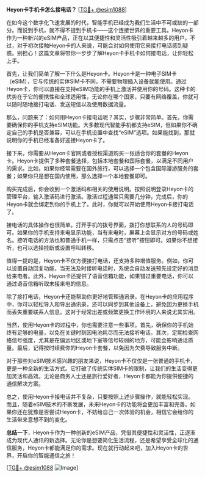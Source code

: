 **Heyon卡手机卡怎么接电话？** [[TG💪+ @esim1088](https://t.me/s/esim1088)]

在如今这个数字化飞速发展的时代，智能手机已经成为我们生活中不可或缺的一部分。而说到手机，就不得不提到手机卡——这个连接世界的重要工具。Heyon卡作为一种新兴的eSIM产品，正在以其便捷性和灵活性吸引着越来越多的用户。不过，对于初次接触Heyon卡的人来说，可能会对如何使用它来接打电话感到疑惑。别担心！这篇文章将带你一步步了解Heyon卡手机卡如何接电话，让你轻松上手。

首先，让我们简单了解一下什么是Heyon卡。Heyon卡是一种电子SIM卡（eSIM），它与传统的实体SIM卡不同，不需要物理插入设备就能使用。通过Heyon卡，你可以直接在支持eSIM功能的手机上激活并使用你的号码。这种卡的优势在于它的便携性和全球适用性，无论你在哪个国家，只要有网络覆盖，你就可以随时随地接打电话、发送短信以及使用数据流量。

那么，问题来了：如何用Heyon卡接电话呢？其实，步骤非常简单。首先，你需要确保你的手机支持eSIM功能。大多数现代智能手机都支持eSIM，但如果你不确定自己的手机是否兼容，可以在手机设置中查找“eSIM”选项。如果能找到，那就说明你的手机已经准备好迎接Heyon卡了。

接下来，你需要从Heyon卡官网或者授权渠道购买一张适合你的套餐的Heyon卡。Heyon卡提供了多种套餐选择，包括本地套餐和国际套餐，以满足不同用户的需求。比如，如果你经常需要在国外旅行，可以选择一个包含国际漫游服务的套餐；如果你只是想在国内使用，那么选择一个本地套餐即可。

购买完成后，你会收到一个激活码和相关的使用说明。按照说明登录Heyon卡的管理平台，输入激活码进行激活。激活过程通常只需要几分钟，完成后，你的Heyon卡就会绑定到你的手机上了。此时，你就可以开始使用Heyon卡接打电话了。

接电话的具体操作也很简单。打开手机的拨号界面，拨打你想联系的人的号码即可。如果你的手机支持来电显示功能，当有来电时，屏幕上会显示对方的号码或姓名。接听电话的方法也和普通手机一样，只需点击“接听”按钮即可。如果你不想接听，也可以选择挂断或设置呼叫转移。

值得一提的是，Heyon卡不仅方便接打电话，还支持多种增值服务。例如，你可以设置自动回复功能，当无法及时接听电话时，系统会自动发送预先设定好的消息给来电者。此外，Heyon卡还提供了语音信箱功能，如果错过重要电话，你可以通过语音信箱听取未接来电的信息。

除了接打电话，Heyon卡还能帮助你更好地管理通讯录。在Heyon卡的应用程序中，你可以轻松导入和导出通讯录，还可以同步到其他设备上，避免因为更换手机而丢失重要联系人信息。这对于经常出差或频繁更换工作环境的人来说尤其实用。

当然，使用Heyon卡的过程中，你也需要注意一些事项。首先，确保你的手机始终有足够的电量，以免在关键时刻因电池耗尽而无法接听电话。其次，定期检查网络信号强度，尤其是在偏远地区或地下室等信号较弱的地方，可能会影响通话质量。最后，记得按时续费你的Heyon卡套餐，以免因为欠费导致服务中断。

对于那些对eSIM技术感兴趣的朋友来说，Heyon卡不仅仅是一张普通的手机卡，更是一种全新的生活方式。它打破了传统实体SIM卡的限制，让我们的生活变得更加灵活和高效。无论是商务人士还是旅行爱好者，Heyon卡都能为你提供便捷的通信解决方案。

总之，使用Heyon卡接电话并不复杂，只要按照上述步骤操作，就能轻松实现。而且，随着eSIM技术的不断发展，未来Heyon卡的功能将会更加丰富和完善。如果你还在犹豫是否尝试Heyon卡，不妨给自己一次体验的机会，相信它会给你的生活带来意想不到的变化。

**总结一下**，Heyon卡作为一种创新的eSIM产品，凭借其便捷性和灵活性，正逐渐成为现代人通讯的新选择。无论你是想要简化生活流程，还是希望享受全球化的通信服务，Heyon卡都能满足你的需求。现在就行动起来吧，加入Heyon卡的世界，开启你的智能通信之旅！

[[TG💪+ @esim1088](https://t.me/s/esim1088) ![Image](https://i.postimg.cc/4NQfJmqS/Snipaste-2025-05-13-00-14-12.png)]